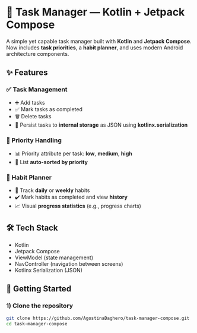 # 📝 Task Manager — Kotlin + Jetpack Compose

A simple yet capable task manager built with **Kotlin** and **Jetpack Compose**.  
Now includes **task priorities**, a **habit planner**, and uses modern Android architecture components.

## ✨ Features

### ✅ Task Management
- ➕ Add tasks
- ✅ Mark tasks as completed
- 🗑️ Delete tasks
- 💾 Persist tasks to **internal storage** as JSON using **kotlinx.serialization**

### 🔺 Priority Handling
- 📊 Priority attribute per task: **low**, **medium**, **high**
- 🧭 List **auto-sorted by priority**

### 📅 Habit Planner
- 📝 Track **daily** or **weekly** habits
- ✔️ Mark habits as completed and view **history**
- 📈 Visual **progress statistics** (e.g., progress charts)

## 🛠️ Tech Stack
- Kotlin
- Jetpack Compose
- ViewModel (state management)
- NavController (navigation between screens)
- Kotlinx Serialization (JSON)

## 🚀 Getting Started

### 1) Clone the repository
```bash
git clone https://github.com/AgostinaDaghero/task-manager-compose.git
cd task-manager-compose